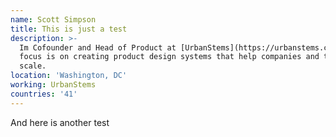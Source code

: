 ```yaml
---
name: Scott Simpson
title: This is just a test
description: >-
  Im Cofounder and Head of Product at [UrbanStems](https://urbanstems.com). My
  focus is on creating product design systems that help companies and teams
  scale.
location: 'Washington, DC'
working: UrbanStems
countries: '41'
---
```

And here is another test
